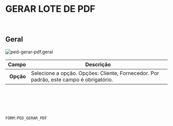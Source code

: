 # GERAR LOTE DE PDF
<br>

## Geral
![ped-gerar-pdf.geral](https://raw.githubusercontent.com/netforcews/docs-siscom/master/geral/imagens/ped-gerar-pdf.geral.png)

Campo | Descrição
--:|---
**Opção** | Selecione a opção. Opções: Cliente, Fornecedor. Por padrão, este campo é obrigatório.
<br>
<br>
<br>
<br>

```FORM:PED_GERAR_PDF```
